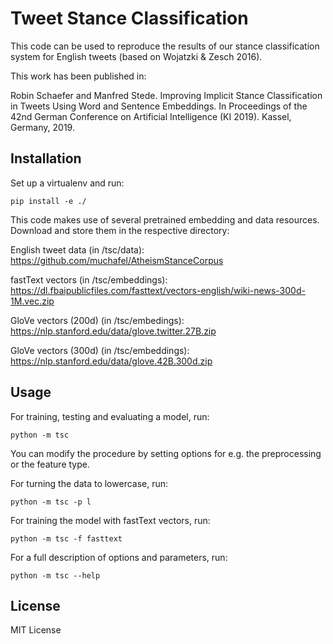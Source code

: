 # Tweet Stance Classification

This code can be used to reproduce the results of our stance classification
system for English tweets (based on Wojatzki & Zesch 2016).

This work has been published in:

Robin Schaefer and Manfred Stede. Improving Implicit Stance Classification in
Tweets Using Word and Sentence Embeddings. In Proceedings of the 42nd German
Conference on Artificial Intelligence (KI 2019). Kassel, Germany, 2019.

## Installation

Set up a virtualenv and run:

<code>pip install -e ./</code>

This code makes use of several pretrained embedding and data resources. Download and store them in the respective directory:

English tweet data (in /tsc/data):
https://github.com/muchafel/AtheismStanceCorpus

fastText vectors (in /tsc/embeddings):
https://dl.fbaipublicfiles.com/fasttext/vectors-english/wiki-news-300d-1M.vec.zip

GloVe vectors (200d) (in /tsc/embedings):
https://nlp.stanford.edu/data/glove.twitter.27B.zip

GloVe vectors (300d) (in /tsc/embeddings):
https://nlp.stanford.edu/data/glove.42B.300d.zip


## Usage

For training, testing and evaluating a model, run:

<code>python -m tsc</code>

You can modify the procedure by setting options for e.g. the preprocessing or the feature type.

For turning the data to lowercase, run:

<code>python -m tsc -p l</code>

For training the model with fastText vectors, run:

<code>python -m tsc -f fasttext</code>

For a full description of options and parameters, run:

<code>python -m tsc --help</code>

## License

MIT License
